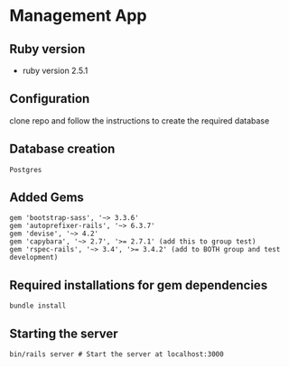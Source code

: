 # Management App

## Ruby version
* ruby version 2.5.1

## Configuration
clone repo and follow the instructions to create the required database

## Database creation
```
Postgres

```

## Added Gems
```
gem 'bootstrap-sass', '~> 3.3.6'
gem 'autoprefixer-rails', '~> 6.3.7'
gem 'devise', '~> 4.2'
gem 'capybara', '~> 2.7', '>= 2.7.1' (add this to group test)
gem 'rspec-rails', '~> 3.4', '>= 3.4.2' (add to BOTH group and test development)

```

## Required installations for gem dependencies
```
bundle install

```
## Starting the server
```
bin/rails server # Start the server at localhost:3000

```

